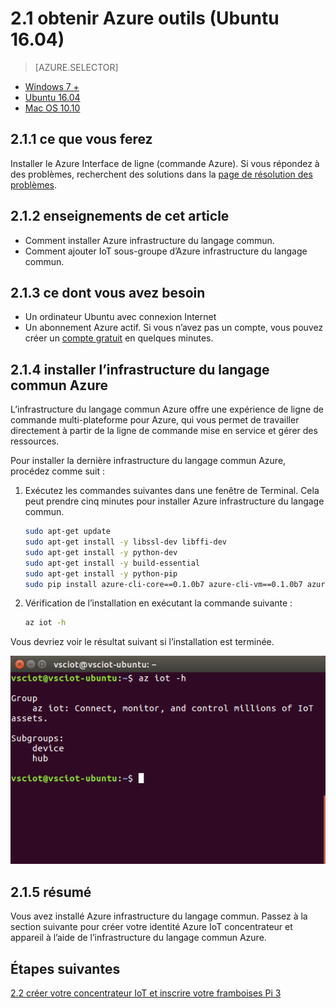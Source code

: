 <properties
 pageTitle="Obtenez des outils Azure (Ubuntu 16.04) | Microsoft Azure"
 description="Installer Python et Azure de ligne de commande Interface de Azure sur Ubuntu."
 services="iot-hub"
 documentationCenter=""
 authors="shizn"
 manager="timlt"
 tags=""
 keywords=""/>

<tags
 ms.service="iot-hub"
 ms.devlang="multiple"
 ms.topic="article"
 ms.tgt_pltfrm="na"
 ms.workload="na"
 ms.date="10/21/2016"
 ms.author="xshi"/>

# <a name="21-get-azure-tools-ubuntu-1604"></a>2.1 obtenir Azure outils (Ubuntu 16.04)

> [AZURE.SELECTOR]
- [Windows 7 +](iot-hub-raspberry-pi-kit-node-lesson2-get-azure-tools-win32.md)
- [Ubuntu 16.04](iot-hub-raspberry-pi-kit-node-lesson2-get-azure-tools-ubuntu.md)
- [Mac OS 10.10](iot-hub-raspberry-pi-kit-node-lesson2-get-azure-tools-mac.md)

## <a name="211-what-you-will-do"></a>2.1.1 ce que vous ferez

Installer le Azure Interface de ligne (commande Azure). Si vous répondez à des problèmes, recherchent des solutions dans la [page de résolution des problèmes](iot-hub-raspberry-pi-kit-node-troubleshooting.md).

## <a name="212-what-you-will-learn"></a>2.1.2 enseignements de cet article

- Comment installer Azure infrastructure du langage commun.
- Comment ajouter IoT sous-groupe d’Azure infrastructure du langage commun.

## <a name="213-what-you-need"></a>2.1.3 ce dont vous avez besoin

- Un ordinateur Ubuntu avec connexion Internet
- Un abonnement Azure actif. Si vous n’avez pas un compte, vous pouvez créer un [compte gratuit](https://azure.microsoft.com/free/) en quelques minutes.

## <a name="214-install-the-azure-cli"></a>2.1.4 installer l’infrastructure du langage commun Azure

L’infrastructure du langage commun Azure offre une expérience de ligne de commande multi-plateforme pour Azure, qui vous permet de travailler directement à partir de la ligne de commande mise en service et gérer des ressources. 

Pour installer la dernière infrastructure du langage commun Azure, procédez comme suit :

1. Exécutez les commandes suivantes dans une fenêtre de Terminal. Cela peut prendre cinq minutes pour installer Azure infrastructure du langage commun.

    ```bash
    sudo apt-get update
    sudo apt-get install -y libssl-dev libffi-dev
    sudo apt-get install -y python-dev
    sudo apt-get install -y build-essential
    sudo apt-get install -y python-pip
    sudo pip install azure-cli-core==0.1.0b7 azure-cli-vm==0.1.0b7 azure-cli-storage==0.1.0b7 azure-cli-role==0.1.0b7 azure-cli-resource==0.1.0b7 azure-cli-profile==0.1.0b7 azure-cli-network==0.1.0b7 azure-cli-iot==0.1.0b7 azure-cli-feedback==0.1.0b7 azure-cli-configure==0.1.0b7 azure-cli-component==0.1.0b7 azure-cli==0.1.0b7
    ```

2. Vérification de l’installation en exécutant la commande suivante :

    ```bash
    az iot -h
    ```

Vous devriez voir le résultat suivant si l’installation est terminée.

![AZ iot -h](media/iot-hub-raspberry-pi-lessons/lesson2/az_iot_help_ubuntu.png)

## <a name="215-summary"></a>2.1.5 résumé

Vous avez installé Azure infrastructure du langage commun. Passez à la section suivante pour créer votre identité Azure IoT concentrateur et appareil à l’aide de l’infrastructure du langage commun Azure.

## <a name="next-steps"></a>Étapes suivantes

[2.2 créer votre concentrateur IoT et inscrire votre framboises Pi 3](iot-hub-raspberry-pi-kit-node-lesson2-prepare-azure-iot-hub.md)
